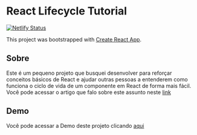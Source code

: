 # React Lifecycle Tutorial
[![Netlify Status](https://api.netlify.com/api/v1/badges/851efba5-9ffc-4568-8830-6fafb6d9a9c9/deploy-status)](https://app.netlify.com/sites/react-lifecycle-tutorial/deploys)

This project was bootstrapped with [Create React App](https://github.com/facebook/create-react-app).

## Sobre

Este é um pequeno projeto que busquei desenvolver para reforçar conceitos básicos de React e ajudar outras pessoas a entenderem como funciona o ciclo de vida de um componente em React de forma mais fácil. Você pode acessar o artigo que falo sobre este assunto neste [link](https://www.alansecundo.com/br/artigos)

## Demo

Você pode acessar a Demo deste projeto clicando [aqui](https://react-lifecycle-tutorial.netlify.app/)

